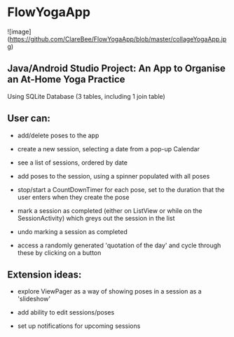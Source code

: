 # FlowYogaApp

![image] (https://github.com/ClareBee/FlowYogaApp/blob/master/collageYogaApp.jpg)
## Java/Android Studio Project: An App to Organise an At-Home Yoga Practice

Using SQLite Database (3 tables, including 1 join table)

## User can:

* add/delete poses to the app

* create a new session, selecting a date from a pop-up Calendar

* see a list of sessions, ordered by date

* add poses to the session, using a spinner populated with all poses

* stop/start a CountDownTimer for each pose, set to the duration that the user enters when they create the pose

* mark a session as completed (either on ListView or while on the SessionActivity) which greys out the session in the list

* undo marking a session as completed

* access a randomly generated 'quotation of the day' and cycle through these by clicking on a button

## Extension ideas:

* explore ViewPager as a way of showing poses in a session as a 'slideshow'

* add ability to edit sessions/poses

* set up notifications for upcoming sessions
